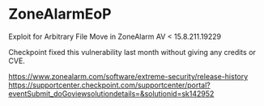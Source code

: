 # ZoneAlarmEoP
Exploit for Arbitrary File Move in ZoneAlarm AV < 15.8.211.19229

Checkpoint fixed this vulnerability last month without giving any credits or CVE.

https://www.zonealarm.com/software/extreme-security/release-history
https://supportcenter.checkpoint.com/supportcenter/portal?eventSubmit_doGoviewsolutiondetails=&solutionid=sk142952
